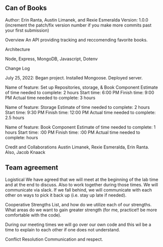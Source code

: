 ## Can of Books
Author: Erin Ranta, Austin Limanek, and Rexie Esmeralda Version: 1.0.0 (increment the patch/fix version number if you make more commits past your first submission)

Overview
An API providing tracking and reccomending favorite books.

Architecture

Node, Express, MongoDB, Javascript, Dotenv

Change Log

July 25, 2022: Began project. Installed Mongoose. Deployed server.

Name of feature: Set up Repositories, storage, & Book Component Estimate of time needed to complete: 2 hours Start time: 6:00 PM Finish time: 9:00 PM Actual time needed to complete: 3 hours

Name of feature: Storage Estimate of time needed to complete: 2 hours Start time: 9:30 PM Finish time: 12:00 PM Actual time needed to complete: 2.5 hours

Name of feature: Book Component Estimate of time needed to complete: 1 hours Start time: :00 PM Finish time: :00 PM Actual time needed to complete: hours

Credit and Collaborations
Austin Limanek, Rexie Esmeralda, Erin Ranta. Also, Jacob Knaack

## Team agreement

Logistical
We have agreed that we will meet at the beginning of the lab time and at the end to discuss. Also to work together during those times. We will communicate via slack. If we fall behind, we will communicate with each other on ways to pick it back up (i.e. stay up late if needed).

Cooperative
Strengths List, and how do we utilize each of our strengths. What areas do we want to gain greater strength (for me, practice!! be more comfortable with the code).

During our meeting times we will go over our own code and this wil be a time to explain to each other if one does not understand.

Conflict Resolution
Communication and respect.
